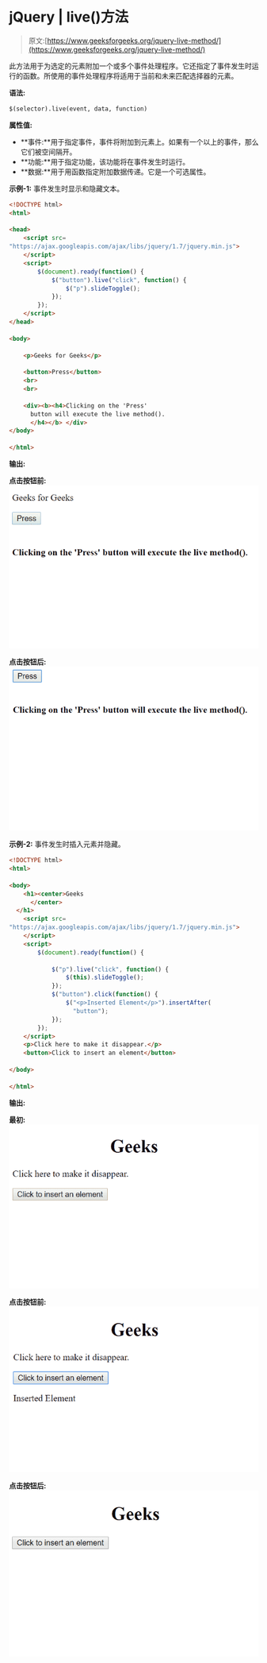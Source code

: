 # jQuery | live()方法

> 原文:[https://www.geeksforgeeks.org/jquery-live-method/](https://www.geeksforgeeks.org/jquery-live-method/)

此方法用于为选定的元素附加一个或多个事件处理程序。它还指定了事件发生时运行的函数。所使用的事件处理程序将适用于当前和未来匹配选择器的元素。

**语法:**

```html
$(selector).live(event, data, function)
```

**属性值:**

*   **事件:**用于指定事件，事件将附加到元素上。如果有一个以上的事件，那么它们被空间隔开。
*   **功能:**用于指定功能，该功能将在事件发生时运行。
*   **数据:**用于用函数指定附加数据传递。它是一个可选属性。

**示例-1:** 事件发生时显示和隐藏文本。

```html
<!DOCTYPE html>
<html>

<head>
    <script src=
"https://ajax.googleapis.com/ajax/libs/jquery/1.7/jquery.min.js">
    </script>
    <script>
        $(document).ready(function() {
            $("button").live("click", function() {
                $("p").slideToggle();
            });
        });
    </script>
</head>

<body>

    <p>Geeks for Geeks</p>

    <button>Press</button>
    <br>
    <br>

    <div><b><h4>Clicking on the 'Press' 
      button will execute the live method().
      </h4></b> </div>
</body>

</html>
```

**输出:**

**点击按钮前:**
![](img/e25778dd166150023c309569fcb1df01.png)

**点击按钮后:**
![](img/afdf0b96769702336bf732fa552531e3.png)

**示例-2:** 事件发生时插入元素并隐藏。

```html
<!DOCTYPE html>
<html>

<body>
    <h1><center>Geeks
      </center>
  </h1>
    <script src=
"https://ajax.googleapis.com/ajax/libs/jquery/1.7/jquery.min.js">
    </script>
    <script>
        $(document).ready(function() {

            $("p").live("click", function() {
                $(this).slideToggle();
            });
            $("button").click(function() {
                $("<p>Inserted Element</p>").insertAfter(
                  "button");
            });
        });
    </script>
    <p>Click here to make it disappear.</p>
    <button>Click to insert an element</button>

</body>

</html>
```

**输出:**

**最初:**
![](img/6e77ee1a700152810d2811f7a1f782e4.png)

**点击按钮前:**
![](img/729d07032e1ce3e9bd6a4598babc7351.png)

**点击按钮后:**
![](img/4f8339ecfdf2aa56a069796f329cb018.png)